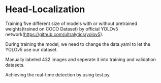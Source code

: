 # Head-Localization

Training five different size of models with or without pretrained weights(trained on COCO Dataset) by official YOLOv5 network(https://github.com/ultralytics/yolov5).

During training the model, we need to change the data.yaml to let the YOLOv5 use our dataset.

Manually labeled 432 images and seperate it into training and validation datasets.

Achieving the real-time detection by using test.py. 
